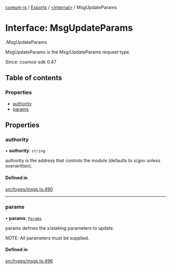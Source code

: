[coreum-js](../README.md) / [Exports](../modules.md) / [<internal\>](../modules/internal_.md) / MsgUpdateParams

# Interface: MsgUpdateParams

[<internal>](../modules/internal_.md).MsgUpdateParams

MsgUpdateParams is the Msg/UpdateParams request type.

Since: cosmos-sdk 0.47

## Table of contents

### Properties

- [authority](internal_.MsgUpdateParams.md#authority)
- [params](internal_.MsgUpdateParams.md#params)

## Properties

### authority

• **authority**: `string`

authority is the address that controls the module (defaults to x/gov unless overwritten).

#### Defined in

[src/types/msgs.ts:490](https://github.com/PyramydLabs/coreum-js/blob/1b17c7f/src/types/msgs.ts#L490)

___

### params

• **params**: [`Params`](../modules/internal_.md#params-3)

params defines the x/staking parameters to update.

NOTE: All parameters must be supplied.

#### Defined in

[src/types/msgs.ts:496](https://github.com/PyramydLabs/coreum-js/blob/1b17c7f/src/types/msgs.ts#L496)
